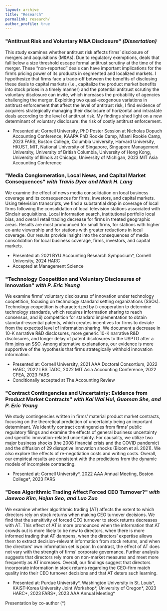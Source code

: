 ```yaml
---
layout: archive
title: "Research"
permalink: research/
author_profile: true
---
```


### <a style="text-decoration:none" href="https://papers.ssrn.com/sol3/papers.cfm?abstract_id=4381331">"Antitrust Risk and Voluntary M&A Disclosure"</a> <em>(Dissertation)</em>
This study examines whether antitrust risk affects firms’ disclosure of mergers and acquisitions (M&As). Due to regulatory exemptions, deals that fall below a size threshold escape formal antitrust scrutiny at the time of the merger. These “non-reported” deals can have important implications for the firm’s pricing power of its products in segmented and localized markets. I hypothesize that firms face a trade-off between the benefits of disclosing these deals to capital markets (i.e., capitalize the product market benefits into stock prices in a timely manner) and the potential antitrust scrutiny the voluntary disclosure can invite, which increases the probability of agencies challenging the merger. Exploiting two quasi-exogenous variations in antitrust enforcement that affect the level of antitrust risk, I find evidence of acquirers strategically managing their disclosure of horizontal and intrastate deals according to the level of antitrust risk. My findings shed light on a new determinant of voluntary disclosure: the risk of costly antitrust enforcement.
  * Presented at: Cornell University, PhD Poster Session at Nicholas Dopuch Accounting Conference, KAAPA PhD Rookie Camp, Miami Rookie Camp, 2023 FARS, Boston College, Columbia University, Harvard University, HKUST, MIT, National University of Singapore, Singapore Management University, University of British Columbia, University of Hong Kong, University of Illinois at Chicago, University of Michigan, 2023 MIT Asia Accounting Conference

### <a style="text-decoration:none" href="https://papers.ssrn.com/sol3/papers.cfm?abstract_id=4055618">"Media Conglomeration, Local News, and Capital Market Consequences"</a> <em>with Travis Dyer and Mark H. Lang</em>
We examine the effect of news media consolidation on local business coverage and its consequences for firms, investors, and capital markets. Using television transcripts, we find a substantial drop in coverage of local firms following the consolidation of local television stations associated with Sinclair acquisitions. Local information search, institutional portfolio local bias, and overall retail trading decrease for firms in treated geographic areas. Results are most pronounced for small firms, for stations with higher ex-ante viewership and for stations with greater reductions in local coverage. Our results provide insight into the consequences of media consolidation for local business coverage, firms, investors, and capital markets.
  * Presented at: 2021 BYU Accounting Research Symposium\*, Cornell University, 2024 HARC
  * Accepted at Management Science

### <a style="text-decoration:none" href="https://papers.ssrn.com/sol3/papers.cfm?abstract_id=4219106">"Technology Coopetition and Voluntary Disclosures of Innovation"</a> <em>with P. Eric Yeung</em>
We examine firms’ voluntary disclosures of innovation under technology coopetition, focusing on technology standard setting organizations (SSOs). Technology coopetition is characterized by i) cooperation to determine technology standards, which requires information sharing to reach consensus, and ii) competition for standard implementation to obtain standard-essential patents, which creates incentives for firms to deviate from the expected level of information sharing. We document a decrease in 10-K narrative R&D disclosures, more generic 10-K narrative R&D disclosures, and longer delay of patent disclosures to the USPTO after a firm joins an SSO. Among alternative explanations, our evidence is more supportive of the hypothesis that firms strategically withhold innovation information.
  * Presented at: Cornell University, 2021 AAA Doctoral Consortium, 2022 HARC, 2022 LBS TADC, 2022 MIT Asia Accounting Conference, 2022 CFEA, 2023 FARS
  * Conditionally accepted at The Accounting Review

### <a style="text-decoration:none" href="https://papers.ssrn.com/sol3/papers.cfm?abstract_id=4353111">"Contract Contingencies and Uncertainty: Evidence from Product Market Contracts"</a> <em>with Kai Wai Hui, Guoman She, and P. Eric Yeung</em>
We study contingencies written in firms’ material product market contracts, focusing on the theoretical prediction of uncertainty being an important determinant. We identify contract contingencies from firms’ public regulatory filings and examine the effects of general business uncertainty and specific innovation-related uncertainty. For causality, we utilize two major business shocks (the 2008 financial crisis and the COVID pandemic) and the diffusion of 29 disruptive innovation shocks (Bloom et al. 2021). We also explore the effects of re-negotiation costs and writing costs. Overall, our empirical results are consistent with the predictions from the dynamic models of incomplete contracting.
 * Presented at: Cornell University\*, 2022 AAA Annual Meeting, Boston College\*, 2023 FARS

### <a style="text-decoration:none" href="https://papers.ssrn.com/sol3/papers.cfm?abstract_id=4202175">"Does Algorithmic Trading Affect Forced CEO Turnover?"</a> <em>with Jaewoo Kim, Hojun Seo, and Luo Zuo </em>
We examine whether algorithmic trading (AT) affects the extent to which directors rely on stock returns when making CEO turnover decisions. We find that the sensitivity of forced CEO turnover to stock returns decreases with AT. This effect of AT is more pronounced when the information that AT crowds out is more likely to be new to directors, when there is more informed trading that AT dampens, when the directors’ expertise allows them to extract decision-relevant information from stock returns, and when the directors’ own information set is poor. In contrast, the effect of AT does not vary with the strength of firms’ corporate governance. Further analysis suggests that directors rely more on non-market measures and meet more frequently as AT increases. Overall, our findings suggest that directors incorporate information in stock returns regarding the CEO-firm match quality into their CEO turnover decisions and that AT deters such learning.
  * Presented at: Purdue University\*, Washington University in St. Louis\*, KAIST-Korea University Joint Workshop\*, University of Oregon\*, 2023 HARC\*, 2023 FARS\*, 2023 AAA Annual Meeting\*

Presentation by co-author (*)
